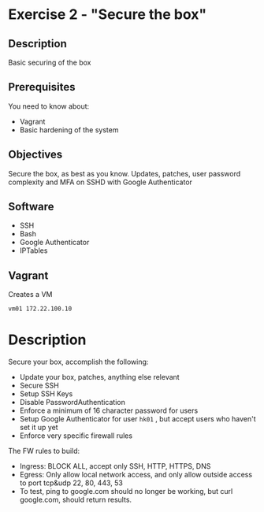 # Exercise 2 - "Secure the box"

## Description

Basic securing of the box

## Prerequisites

You need to know about:
 - Vagrant
 - Basic hardening of the system

## Objectives

Secure the box, as best as you know.
Updates, patches, user password complexity and MFA on SSHD with Google Authenticator

## Software

 - SSH
 - Bash
 - Google Authenticator
 - IPTables

## Vagrant

Creates a VM

`vm01 172.22.100.10`

# Description

Secure your box, accomplish the following:
 - Update your box, patches, anything else relevant
 - Secure SSH
 - Setup SSH Keys
 - Disable PasswordAuthentication
 - Enforce a minimum of 16 character password for users
 - Setup Google Authenticator for user ```hk01``` , but accept users who haven't set it up yet
 - Enforce very specific firewall rules

The FW rules to build:
 - Ingress: BLOCK ALL, accept only SSH, HTTP, HTTPS, DNS
 - Egress: Only allow local network access, and only allow outside access to port tcp&udp 22, 80, 443, 53
 - To test, ping to google.com should no longer be working, but curl google.com, should return results.